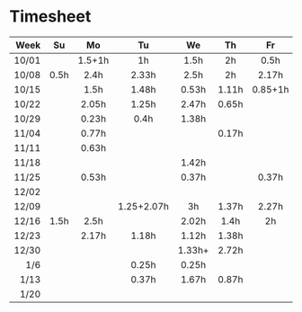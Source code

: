# Timesheet



|  Week |  Su  |   Mo   |  Tu   |  We   |  Th   |   Fr    |  Sa  |
| ----: | :--: | :----: | :---: | :---: | :---: | :-----: | :--: |
| 10/01 |      | 1.5+1h |  1h   | 1.5h  |  2h   |  0.5h   |  1h  |
| 10/08 | 0.5h |  2.4h  | 2.33h | 2.5h  |  2h   |  2.17h  |      |
| 10/15 |      |  1.5h  | 1.48h | 0.53h | 1.11h | 0.85+1h |      |
| 10/22 |      |  2.05h  | 1.25h | 2.47h | 0.65h |  | 2.1h |
| 10/29 |      |  0.23h  | 0.4h | 1.38h | |  |  |
| 11/04 |      |  0.77h  |      |       | 0.17h |  |  |
| 11/11 |      |  0.63h  |      |       | |  |  |
| 11/18 |      |   |      | 1.42h | |  |  |
| 11/25 |      |  0.53h |      | 0.37h | | 0.37h |  |
| 12/02 |      |  |      | | | | 1.35h |
| 12/09 |      |  | 1.25+2.07h | 3h | 1.37h | 2.27h |  |
| 12/16 | 1.5h | 2.5h | | 2.02h | 1.4h | 2h | |
| 12/23 |      | 2.17h | 1.18h | 1.12h | 1.38h | | |
| 12/30 |      |  |      | 1.33h+ | 2.72h | | |
| 1/6 |      |  | 0.25h | 0.25h  |       | | 0.67h |
| 1/13 |      |  | 0.37h | 1.67h | 0.87h |  |  |
| 1/20 |  |   |     |       | |  |  |



